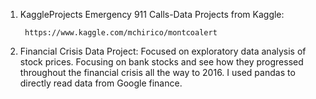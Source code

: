 1) KaggleProjects
Emergency 911 Calls-Data Projects from Kaggle:


        https://www.kaggle.com/mchirico/montcoalert

2) Financial Crisis Data Project:
    Focused on exploratory data analysis of stock prices. Focusing on bank stocks and see how they progressed throughout the financial    crisis all the way to 2016. I used pandas to directly read data from Google finance.
    
